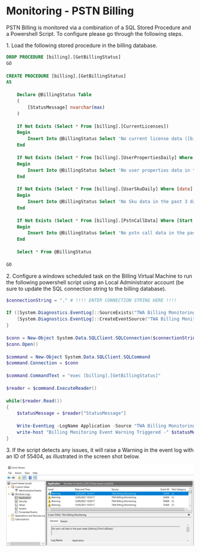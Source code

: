 # Monitoring - PSTN Billing

PSTN Billing is monitored via a combination of a SQL Stored Procedure and a Powershell Script. To configure please go through the following steps.

1\. Load the following stored procedure in the billing database.

```sql
DROP PROCEDURE [billing].[GetBillingStatus]
GO

CREATE PROCEDURE [billing].[GetBillingStatus]
AS

	Declare @BillingStatus Table 
	(
		[StatusMessage] nvarchar(max)
	)

	If Not Exists (Select * From [billing].[CurrentLicenses])
	Begin
		Insert Into @BillingStatus Select 'No current license data ([billing].[CurrentLicenses])'
	End

	If Not Exists (Select * From [billing].[UserPropertiesDaily] Where [date] > getdate() - 3)
	Begin
		Insert Into @BillingStatus Select 'No user properties data in the past 3 days ([billing].[UserPropertiesDaily])'
	End

	If Not Exists (Select * From [billing].[UserSkuDaily] Where [date] > getdate() - 3)
	Begin
		Insert Into @BillingStatus Select 'No Sku data in the past 3 days ([billing].[UserSkuDaily])'
	End

	If Not Exists (Select * From [billing].[PstnCallData] Where [Start Time] > getdate() - 7)
	Begin
		Insert Into @BillingStatus Select 'No pstn call data in the past week ([billing].[PstnCallData])'
	End

	Select * From @BillingStatus

GO
```

2\. Configure a windows scheduled task on the Billing Virtual Machine to run the following powershell script using an Local Administrator account (be sure to update the SQL connection string to the billing database).

```powershell
$connectionString = "." # !!!! ENTER CONNECTION STRING HERE !!!!

If ([System.Diagnostics.EventLog]::SourceExists("TWA Billing Monitoring") -eq 0){
    [System.Diagnostics.EventLog]::CreateEventSource("TWA Billing Monitoring", "Application")
}

$conn = New-Object System.Data.SQLClient.SQLConnection($connectionString)
$conn.Open()

$command = New-Object System.Data.SQLClient.SQLCommand
$command.Connection = $conn

$command.CommandText = "exec [billing].[GetBillingStatus]"

$reader = $command.ExecuteReader()

while($reader.Read())
{
	$statusMessage = $reader["StatusMessage"]

	Write-EventLog -LogName Application -Source "TWA Billing Monitoring" -EventID 55404 -Message $statusMessage -EntryType Warning
	write-host "Billing Monitoring Event Warning Triggered -" $statusMessage
}
```

3\. If the script detects any issues, it will raise a Warning in the event log with an ID of 55404, as illustrated in the screen shot below.

![Event Log](images/pstnbilling/monitoringEventLog.png)